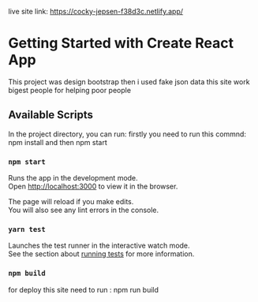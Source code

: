 live site link:
https://cocky-jepsen-f38d3c.netlify.app/

# Getting Started with Create React App

This project was design bootstrap
then i used fake json data
this site work bigest people for helping poor people

## Available Scripts

In the project directory, you can run:
firstly you need to run this commnd: npm install
and then npm start

### `npm start`

Runs the app in the development mode.\
Open [http://localhost:3000](http://localhost:3000) to view it in the browser.

The page will reload if you make edits.\
You will also see any lint errors in the console.

### `yarn test`

Launches the test runner in the interactive watch mode.\
See the section about [running tests](https://facebook.github.io/create-react-app/docs/running-tests) for more information.

### `npm build`

for deploy this site need to run : npm run build
